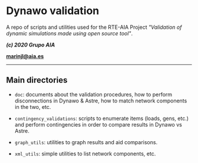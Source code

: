 
Dynawo validation
=================

A repo of scripts and utilities used for the RTE-AIA Project
*"Validation of dynamic simulations made using open source tool"*.

***(c) 2020 Grupo AIA***

**marinjl@aia.es**


-------------------------------------------------------------------------------


## Main directories

  * `doc`: documents about the validation procedures, how to perform
    disconnections in Dynawo & Astre, how to match network components
    in the two, etc.
	
  * `contingency_validations`: scripts to enumerate items (loads, gens,
    etc.) and perform contingencies in order to compare results in
    Dynawo vs Astre.
	
  * `graph_utils`: utilities to graph results and aid comparisons.

  * `xml_utils`: simple utilities to list network components, etc.



